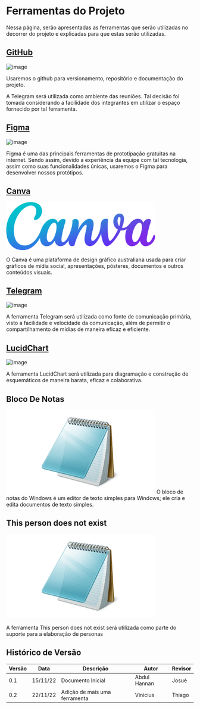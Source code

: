 # Ferramentas do Projeto
Nessa página, serão apresentadas as ferramentas que serão utilizadas no decorrer do projeto e explicadas para que estas serão utilizadas.
## [GitHub](https://github.com)
 
![image](https://user-images.githubusercontent.com/72039007/176484543-35225d6c-4a2e-464f-adac-e23c6ff5a086.png)

Usaremos o github para versionamento, repositório e documentação do projeto.

A Telegram será utilizada como ambiente das reuniões. Tal decisão foi tomada considerando a facilidade dos integrantes em utilizar o espaço fornecido por tal ferramenta.

## [Figma](https://www.figma.com)

![image](https://user-images.githubusercontent.com/72039007/176485500-7310a651-6fb0-42ec-b2fa-d40520ba71c8.png)

Figma é uma das principais ferramentas de prototipação gratuitas na internet. Sendo assim, devido a experiência da equipe com tal tecnologia, assim como suas funcionalidades únicas, usaremos o Figma para desenvolver nossos protótipos.

## [Canva](https://canva.com)

<img src="https://raw.githubusercontent.com/Requisitos-de-Software/2022.2-StarPlus/gh-pages/docs/assets/canva.png" alt="drawing" width="400"/>

O Canva é uma plataforma de design gráfico australiana usada para criar gráficos de mídia social, apresentações, pôsteres, documentos e outros conteúdos visuais.
## [Telegram](https://telegram.org)

![image](https://user-images.githubusercontent.com/72039007/176481838-48ff573d-3f72-4dcb-a235-a0053bff3bd6.png)

A ferramenta Telegram será utilizada como fonte de comunicação primária, visto a facilidade e velocidade da comunicação, além de permitir o compartilhamento de mídias de maneira eficaz e eficiente.

## [LucidChart](https://www.lucidchart.com/pages/pt?gclid=Cj0KCQjwlK-WBhDjARIsAO2sErTOnvJ9H9PbwhSoKd94tl-0pXXEf0EewTIkg039ZwnYmxLVAdLs01saArRZEALw_wcB&km_CPC_AdGroupID=57888677956&km_CPC_AdPosition=&km_CPC_CampaignId=1500131479&km_CPC_Country=1001541&km_CPC_Creative=286634000599&km_CPC_Device=c&km_CPC_ExtensionID=&km_CPC_Keyword=%2Blucidcharts&km_CPC_MatchType=b&km_CPC_Network=g&km_CPC_TargetID=kwd-334618660008&km_CPC_placement=&km_CPC_target=&utm_campaign=_chart_pt_allcountries_mixed_search_brand_bmm_&utm_medium=cpc&utm_source=google)

![image](https://user-images.githubusercontent.com/72039007/178374882-f5391562-d629-43c9-b67a-af4c4381d345.png)

A ferramenta LucidChart será utilizada para diagramação e construção de esquemáticos de maneira barata, eficaz e colaborativa.

## Bloco De Notas
<img src="https://raw.githubusercontent.com/Requisitos-de-Software/2022.2-StarPlus/gh-pages/docs/assets/Bloco-de-Notas1.png" alt="drawing" width="400"/>
O bloco de notas do Windows é um editor de texto simples para Windows; ele cria e edita documentos de texto simples.

## This person does not exist
<img src="https://raw.githubusercontent.com/Requisitos-de-Software/2022.2-StarPlus/gh-pages/docs/assets/Bloco-de-Notas1.png" alt="drawing" width="400"/>

A ferramenta This person does not exist será utilizada como parte do suporte para a elaboração de personas

## Histórico de Versão

| Versão | Data | Descrição | Autor | Revisor
|--------|------|-----------|-------| -------
| 0.1 | 15/11/22 | Documento Inicial | Abdul Hannan | Josué
| 0.2 | 22/11/22 | Adição de mais uma ferramenta | Vinicius  | Thiago
